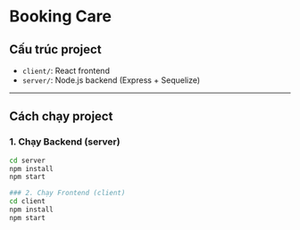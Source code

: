# Booking Care

## Cấu trúc project

- `client/`: React frontend
- `server/`: Node.js backend (Express + Sequelize)

---

## Cách chạy project

### 1. Chạy Backend (server)

```bash
cd server
npm install
npm start

### 2. Chạy Frontend (client)
cd client
npm install
npm start
```

